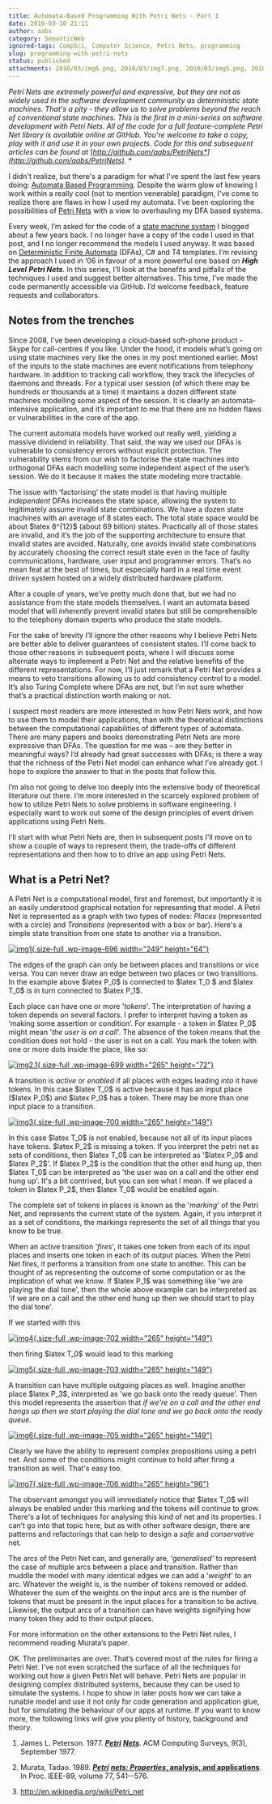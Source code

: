 ```yaml
---
title: Automata-Based Programming With Petri Nets - Part 1
date: 2010-03-10 21:11
author: aabs
category: SemanticWeb
ignored-tags: CompSci, Computer Science, Petri Nets, programming
slug: programming-with-petri-nets
status: published
attachments: 2010/03/img6.png, 2010/03/img7.png, 2010/03/img5.png, 2010/03/img4.png, 2010/03/img21-e1267435371101.png, 2010/03/img3.png, 2010/03/img2.png, 2010/03/img1-e1267434652482.png
---
```


*Petri Nets are extremely powerful and expressive, but they are not as widely used in the software development community as deterministic state machines. That's a pity - they allow us to solve problems beyond the reach of conventional state machines. This is the first in a mini-series on software development with Petri Nets. All of the code for a full feature-complete Petri Net library is available online at GitHub. You're welcome to take a copy, play with it and use it in your own projects. Code for this and subsequent articles can be found at* [*http://github.com/aabs/PetriNets*](http://github.com/aabs/PetriNets)*.
*

I didn't realize, but there's a paradigm for what I've spent the last few years doing: [Automata Based Programming](http://en.wikipedia.org/wiki/Automata-based_programming). Despite the warm glow of knowing I work within a really cool (not to mention venerable) paradigm, I've come to realize there are flaws in how I used my automata. I’ve been exploring the possibilities of [Petri Nets](http://en.wikipedia.org/wiki/Petri_net) with a view to overhauling my DFA based systems.

Every week, I’m asked for the code of a [state machine system](http://aabs.wordpress.com/2008/06/26/state-machines-in-c-30-using-t4-templates/) I blogged about a few years back. I no longer have a copy of the code I used in that post, and I no longer recommend the models I used anyway. It was based on [Deterministic Finite Automata](http://en.wikipedia.org/wiki/Deterministic_finite-state_machine) (DFAs), C\# and T4 templates. I’m revising the approach I used in ‘06 in favour of a more powerful one based on ***High Level*** ***Petri Nets***. In this series, I’ll look at the benefits and pitfalls of the techniques I used and suggest better alternatives. This time, I’ve made the code permanently accessible via GitHub. I’d welcome feedback, feature requests and collaborators.

Notes from the trenches
-----------------------

Since 2008, I've been developing a cloud-based soft-phone product - Skype for call-centres if you like. Under the hood, it models what’s going on using state machines very like the ones in my post mentioned earlier. Most of the inputs to the state machines are event notifications from telephony hardware. In addition to tracking call workflow, they track the lifecycles of daemons and threads. For a typical user session (of which there may be hundreds or thousands at a time) it maintains a dozen different state machines modelling some aspect of the session. It is clearly an automata-intensive application, and it’s important to me that there are no hidden flaws or vulnerabilities in the core of the app.

The current automata models have worked out really well, yielding a massive dividend in reliability. That said, the way we used our DFAs is vulnerable to consistency errors without explicit protection. The vulnerability stems from our wish to factorise the state machines into orthogonal DFAs each modelling some independent aspect of the user’s session. We do it because it makes the state modeling more tractable.

The issue with ‘factorising’ the state model is that having multiple *independent* DFAs increases the state space, allowing the system to legitimately assume invalid state combinations. We have a dozen state machines with an average of 8 states each. The total state space would be about \$latex 8\^{12}\$ (about 69 billion) states. Practically all of those states are invalid, and it’s the job of the supporting architecture to ensure that invalid states are avoided. Naturally, one avoids invalid state combinations by accurately choosing the correct result state even in the face of faulty communications, hardware, user input and programmer errors. That’s no mean feat at the best of times, but especially hard in a real time event driven system hosted on a widely distributed hardware platform.

After a couple of years, we’ve pretty much done that, but we had no assistance from the state models themselves. I want an automata based model that will *inherently* prevent invalid states but still be comprehensible to the telephony domain experts who produce the state models.

For the sake of brevity I’ll ignore the other reasons why I believe Petri Nets are better able to deliver guarantees of consistent states. I’ll come back to those other reasons in subsequent posts, where I will discuss some alternate ways to implement a Petri Net and the relative benefits of the different representations. For now, I’ll just remark that a Petri Net provides a means to veto transitions allowing us to add consistency control to a model. It’s also Turing Complete where DFAs are not, but I’m not sure whether that’s a practical distinction worth making or not.

I suspect most readers are more interested in how Petri Nets work, and how to use them to model their applications, than with the theoretical distinctions between the computational capabilities of different types of automata. There are many papers and books demonstrating Petri Nets are more expressive than DFAs. The question for me was – are they better in meaningful ways? I’d already had great successes with DFAs; is there a way that the richness of the Petri Net model can enhance what I’ve already got. I hope to explore the answer to that in the posts that follow this.

I’m also not going to delve too deeply into the extensive body of theoretical literature out there. I’m more interested in the scarcely explored problem of how to utilize Petri Nets to solve problems in software engineering. I especially want to work out some of the design principles of event driven applications using Petri Nets.

I'll start with what Petri Nets are, then in subsequent posts I'll move on to show a couple of ways to represent them, the trade-offs of different representations and then how to to drive an app using Petri Nets.

What is a Petri Net?
--------------------

A Petri Net is a computational model, first and foremost, but importantly it is an easily understood graphical notation for representing that model. A Petri Net is represented as a graph with two types of nodes: *Places* (represented with a circle) and *Transitions* (represented with a box or bar). Here's a simple state transition from one state to another via a transition.

[![]({static}2010/03/img1-e1267434652482.png "img1"){.size-full .wp-image-696 width="249" height="64"}](http://aabs.files.wordpress.com/2010/03/img1.png)

The edges of the graph can only be between places and transitions or vice versa. You can never draw an edge between two places or two transitions. In the example above \$latex P\_0\$ is connected to \$latex T\_0 \$ and \$latex T\_0\$ is in turn connected to \$latex P\_1\$.

Each place can have one or more '*tokens*'. The interpretation of having a token depends on several factors. I prefer to interpret having a token as ‘making some assertion or condition’. For example - a token in \$latex P\_0\$ might mean '*the user is on a call*'. The absence of the token means that the condition does not hold - the user is not on a call. You mark the token with one or more dots inside the place, like so:

[![]({static}2010/03/img21-e1267435371101.png "img2.1"){.size-full .wp-image-699 width="265" height="72"}]({static}2010/03/img21-e1267435371101.png)

A transition is *active* or *enabled* if all places with edges leading *into* it have tokens. In this case \$latex T\_0\$ is active because it has an input place (\$latex P\_0\$) and \$latex P\_0\$ has a token. There may be more than one input place to a transition.

[![]({static}2010/03/img3.png "img3"){.size-full .wp-image-700 width="265" height="149"}]({static}2010/03/img3.png)

In this case \$latex T\_0\$ is not enabled, because not all of its input places have tokens. \$latex P\_2\$ is missing a token. If you interpret the petri net as sets of conditions, then \$latex T\_0\$ can be interpreted as '\$latex P\_0\$ and \$latex P\_2\$'. If \$latex P\_2\$ is the condition that the other end hung up, then \$latex T\_0\$ can be interpreted as 'the user was on a call and the other end hung up'. It's a bit contrived, but you can see what I mean. If we placed a token in \$latex P\_2\$, then \$latex T\_0\$ would be enabled again.

The complete set of tokens in places is known as the '*marking*' of the Petri Net, and represents the current state of the system. Again, if you interpret it as a set of conditions, the markings represents the set of all things that you know to be true.

When an active transition '*fires*', it takes one token from each of its input places and inserts one token in each of its output places. When the Petri Net fires, it performs a transition from one state to another. This can be thought of as representing the outcome of some computation or as the implication of what we know. If \$latex P\_1\$ was something like 'we are playing the dial tone', then the whole above example can be interpreted as 'if we are on a call and the other end hung up then we should start to play the dial tone'.

If we started with this

[![]({static}2010/03/img4.png "img4"){.size-full .wp-image-702 width="265" height="149"}]({static}2010/03/img4.png)

then firing \$latex T\_0\$ would lead to this marking

[![]({static}2010/03/img5.png "img5"){.size-full .wp-image-703 width="265" height="149"}]({static}2010/03/img5.png)

A transition can have multiple outgoing places as well. Imagine another place \$latex P\_3\$, interpreted as 'we go back onto the ready queue'. Then this model represents the assertion that *if we're on a call and the other end hangs up then we start playing the dial tone and we go back onto the ready queue.*

[![]({static}2010/03/img6.png "img6"){.size-full .wp-image-705 width="265" height="149"}]({static}2010/03/img6.png)

Clearly we have the ability to represent complex propositions using a petri net. And some of the conditions might continue to hold after firing a transition as well. That's easy too.

[![]({static}2010/03/img7.png "img7"){.size-full .wp-image-706 width="265" height="96"}]({static}2010/03/img7.png)

The observant amongst you will immediately notice that \$latex T\_0\$ will always be enabled under this marking and the tokens will continue to grow. There's a lot of techniques for analysing this kind of net and its properties. I can’t go into that topic here, but as with other software design, there are patterns and refactorings that can help to design a *safe* and *conservative* net.

The arcs of the Petri Net can, and generally are, ‘*generalised’* to represent the case of multiple arcs between a place and transition. Rather than muddle the model with many identical edges we can add a ‘*weight’* to an arc. Whatever the weight is, is the number of tokens removed or added. Whatever the sum of the weights on the input arcs are is the number of tokens that must be present in the input places for a transition to be active. Likewise, the output arcs of a transition can have weights signifying how many token they add to their output places.

For more information on the other extensions to the Petri Net rules, I recommend reading Murata’s paper.

OK. The preliminaries are over. That’s covered most of the rules for firing a Petri Net. I’ve not even scratched the surface of all the techniques for working out how a given Petri Net will behave. Petri Nets are popular in designing complex distributed systems, because they can be used to simulate the systems. I hope to show in later posts how we can take a runable model and use it not only for code generation and application glue, but for simulating the behaviour of our apps at runtime. If you want to know more, the following links will give you plenty of history, background and theory.

1.  James L. Peterson. 1977. *[**Petri**](http://citeseerx.ist.psu.edu/viewdoc/download?doi=10.1.1.137.6622&rep=rep1&type=pdf) [**Nets**](http://citeseerx.ist.psu.edu/viewdoc/download?doi=10.1.1.137.6622&rep=rep1&type=pdf)*. ACM Computing Surveys, 9(3), September 1977.

2.  Murata, Tadao. 1989. ***[Petri](http://www.cs.sysu.edu.cn/selab/references/TCS/T.Murata(IEEE1989)%20Petri%20Nets%20-%20Properties,%20Analysis%20and%20Applications.pdf)** **[nets](http://www.cs.sysu.edu.cn/selab/references/TCS/T.Murata(IEEE1989)%20Petri%20Nets%20-%20Properties,%20Analysis%20and%20Applications.pdf)**[**: Properties**](http://www.cs.sysu.edu.cn/selab/references/TCS/T.Murata(IEEE1989)%20Petri%20Nets%20-%20Properties,%20Analysis%20and%20Applications.pdf)*[**, analysis, and applications**](http://www.cs.sysu.edu.cn/selab/references/TCS/T.Murata(IEEE1989)%20Petri%20Nets%20-%20Properties,%20Analysis%20and%20Applications.pdf). In Proc. IEEE-89, volume 77, 541--576.

3.  <http://en.wikipedia.org/wiki/Petri_net>

